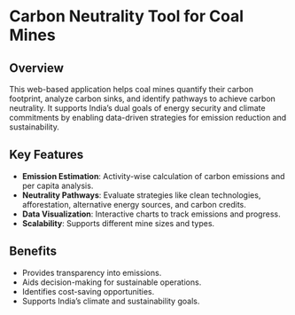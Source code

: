 # Carbon Neutrality Tool for Coal Mines  

## Overview  
This web-based application helps coal mines quantify their carbon footprint, analyze carbon sinks, and identify pathways to achieve carbon neutrality. It supports India’s dual goals of energy security and climate commitments by enabling data-driven strategies for emission reduction and sustainability.  

## Key Features  
- **Emission Estimation**: Activity-wise calculation of carbon emissions and per capita analysis.  
- **Neutrality Pathways**: Evaluate strategies like clean technologies, afforestation, alternative energy sources, and carbon credits.  
- **Data Visualization**: Interactive charts to track emissions and progress.  
- **Scalability**: Supports different mine sizes and types.  

## Benefits  
- Provides transparency into emissions.  
- Aids decision-making for sustainable operations.  
- Identifies cost-saving opportunities.  
- Supports India’s climate and sustainability goals.  


  
